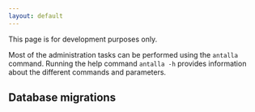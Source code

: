 ```yaml
---
layout: default
---
```


This page is for development purposes only.

Most of the administration tasks can be performed using the `antalla` command.
Running the help command `antalla -h` provides information about the
different commands and parameters.

## Database migrations

